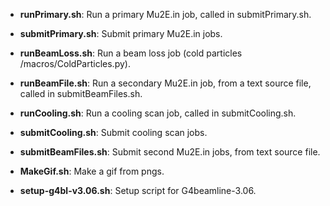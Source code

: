 
* __runPrimary.sh__: Run a primary Mu2E.in job, called in submitPrimary.sh.

* __submitPrimary.sh__: Submit primary Mu2E.in jobs. 

* __runBeamLoss.sh__: Run a beam loss job (cold particles /macros/ColdParticles.py).

* __runBeamFile.sh__: Run a secondary Mu2E.in job, from a text source file, called in submitBeamFiles.sh. 

* __runCooling.sh__: Run a cooling scan job, called in submitCooling.sh. 

* __submitCooling.sh__: Submit cooling scan jobs. 

* __submitBeamFiles.sh__: Submit second Mu2E.in jobs, from text source file. 

* __MakeGif.sh__: Make a gif from pngs. 

* __setup-g4bl-v3.06.sh__: Setup script for G4beamline-3.06. 